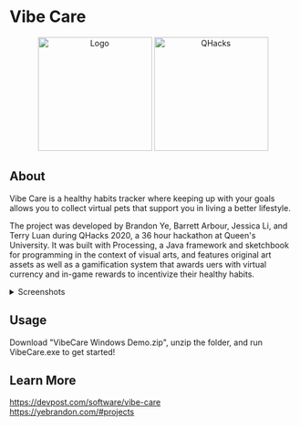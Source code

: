 # Vibe Care

<p align="center">
  <img src="https://challengepost-s3-challengepost.netdna-ssl.com/photos/production/software_photos/000/927/447/datas/original.png" alt="Logo" width="200">
  <img src = "https://challengepost-s3-challengepost.netdna-ssl.com/photos/production/challenge_photos/000/919/196/datas/original.png" alt="QHacks" width="200">
</p>

## About

Vibe Care is a healthy habits tracker where keeping up with your goals allows you to collect virtual pets that support you in living a better lifestyle.

The project was developed by Brandon Ye, Barrett Arbour, Jessica Li, and Terry Luan during QHacks 2020, a 36 hour hackathon at Queen's University. It was built with Processing, a Java framework and sketchbook for programming in the context of visual arts, and features original art assets as well as a gamification system that awards uers with virtual currency and in-game rewards to incentivize their healthy habits.

<details>
  <summary>Screenshots</summary>
  <img src="https://challengepost-s3-challengepost.netdna-ssl.com/photos/production/software_photos/000/926/801/datas/gallery.jpg" alt ="habits">
  <img src="https://challengepost-s3-challengepost.netdna-ssl.com/photos/production/software_photos/000/926/804/datas/gallery.jpg" name="vibes">
  <img src="https://challengepost-s3-challengepost.netdna-ssl.com/photos/production/software_photos/000/926/805/datas/gallery.jpg" name="packs">
</details>

## Usage

Download "VibeCare Windows Demo.zip", unzip the folder, and run VibeCare.exe to get started!

## Learn More

https://devpost.com/software/vibe-care
</br>
https://yebrandon.com/#projects
